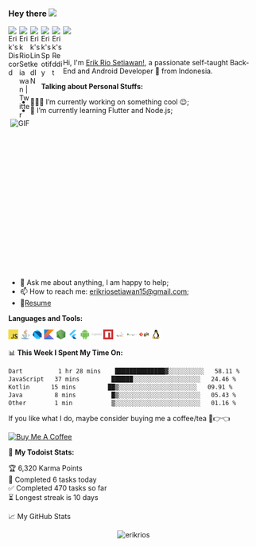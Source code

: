 <!--
**erikrios/erikrios** is a ✨ _special_ ✨ repository because its `README.md` (this file) appears on your GitHub profile.
-->

### Hey there <img src="https://media.giphy.com/media/hvRJCLFzcasrR4ia7z/giphy.gif" width="25px">
<a href="#">
  <img align="left" alt="Erik's Discord" width="22px" src="https://raw.githubusercontent.com/peterthehan/peterthehan/master/assets/discord.svg" />
</a>
<a href="#">
  <img align="left" alt="Erik Rio Setiawan | Twitter" width="22px" src="https://raw.githubusercontent.com/peterthehan/peterthehan/master/assets/twitter.svg" />
</a>
<a href="https://www.linkedin.com/in/erikriosetiawan/">
  <img align="left" alt="Erik's LinkedIN" width="22px" src="https://raw.githubusercontent.com/peterthehan/peterthehan/master/assets/linkedin.svg" />
</a>
<a href="#">
  <img align="left" alt="Erik's Spotify" width="22px" src="https://raw.githubusercontent.com/peterthehan/peterthehan/master/assets/spotify.svg" />
</a>
<a href="https://#/">
  <img align="left" alt="Erik's Reddit" width="22px" src="https://raw.githubusercontent.com/peterthehan/peterthehan/master/assets/reddit.svg" />
</a>

![](https://visitor-badge.glitch.me/badge?page_id=erikrios.erikrios)

<br />

Hi, I'm [Erik Rio Setiawan!](https://erikrios.github.io/), a passionate self-taught Back-End and Android Developer 🚀 from Indonesia.

  <img align="right" alt="GIF" src="https://github.com/abhisheknaiidu/abhisheknaiidu/blob/master/code.gif?raw=true" width="500" height="320" />
  
**Talking about Personal Stuffs:**

- 👨🏽‍💻 I’m currently working on something cool :wink:;
- 🌱 I’m currently learning Flutter and Node.js; 
- 💬 Ask me about anything, I am happy to help;
- 📫 How to reach me: [erikriosetiawan15@gmail.com](https://mail.google.com/mail/?view=cm&fs=1&to=erikriosetiawan15@gmail.com);
- 📝[Resume](https://erikrios.github.io)

**Languages and Tools:**  

<code><img height="20" src="https://raw.githubusercontent.com/github/explore/80688e429a7d4ef2fca1e82350fe8e3517d3494d/topics/javascript/javascript.png"></code>
<code><img height="20" src="https://raw.githubusercontent.com/github/explore/80688e429a7d4ef2fca1e82350fe8e3517d3494d/topics/java/java.png"></code>
<code><img height="20" src="https://raw.githubusercontent.com/github/explore/80688e429a7d4ef2fca1e82350fe8e3517d3494d/topics/dart/dart.png"></code>
<code><img height="20" src="https://raw.githubusercontent.com/github/explore/5c058a388828bb5fde0bcafd4bc867b5bb3f26f3/topics/kotlin/kotlin.png"></code>
<code><img height="20" src="https://raw.githubusercontent.com/github/explore/80688e429a7d4ef2fca1e82350fe8e3517d3494d/topics/nodejs/nodejs.png"></code>
<code><img height="20" src="https://raw.githubusercontent.com/github/explore/80688e429a7d4ef2fca1e82350fe8e3517d3494d/topics/flutter/flutter.png"></code>
<code><img height="20" src="https://raw.githubusercontent.com/github/explore/80688e429a7d4ef2fca1e82350fe8e3517d3494d/topics/android/android.png"></code>
<code><img height="20" src="https://raw.githubusercontent.com/github/explore/80688e429a7d4ef2fca1e82350fe8e3517d3494d/topics/express/express.png"></code>
<code><img height="20" src="https://raw.githubusercontent.com/github/explore/80688e429a7d4ef2fca1e82350fe8e3517d3494d/topics/npm/npm.png"></code>
<code><img height="20" src="https://raw.githubusercontent.com/github/explore/80688e429a7d4ef2fca1e82350fe8e3517d3494d/topics/mysql/mysql.png"></code>
<code><img height="20" src="https://raw.githubusercontent.com/github/explore/80688e429a7d4ef2fca1e82350fe8e3517d3494d/topics/mongodb/mongodb.png"></code>
<code><img height="20" src="https://raw.githubusercontent.com/github/explore/80688e429a7d4ef2fca1e82350fe8e3517d3494d/topics/git/git.png"></code>
<code><img height="20" src="https://raw.githubusercontent.com/github/explore/80688e429a7d4ef2fca1e82350fe8e3517d3494d/topics/linux/linux.png"></code>

📊 **This Week I Spent My Time On:**
<!--START_SECTION:waka-->
```text
Dart          1 hr 28 mins    ██████████████▓░░░░░░░░░░   58.11 % 
JavaScript   37 mins         ██████░░░░░░░░░░░░░░░░░░░   24.46 % 
Kotlin      15 mins         ██▒░░░░░░░░░░░░░░░░░░░░░░   09.91 % 
Java         8 mins          █▒░░░░░░░░░░░░░░░░░░░░░░░   05.43 % 
Other        1 min           ▒░░░░░░░░░░░░░░░░░░░░░░░░   01.16 % 
```
<!--END_SECTION:waka-->

If you like what I do, maybe consider buying me a coffee/tea 🥺👉👈

<a href="https://www.buymeacoffee.com/erikrios" target="_blank"><img src="https://cdn.buymeacoffee.com/buttons/v2/default-red.png" alt="Buy Me A Coffee" width="150" ></a>

🚧 **My Todoist Stats:**
<!-- TODO-IST:START -->
🏆  6,320 Karma Points           
🌸  Completed 6 tasks today           
✅  Completed 470 tasks so far           
⏳  Longest streak is 10 days
<!-- TODO-IST:END -->


📈 My GitHub Stats

<p align="center"> <img src="https://github-readme-stats.vercel.app/api?username=erikrios&show_icons=true&theme=gotham" alt="erikrios" />




